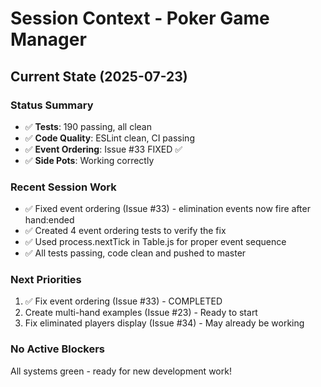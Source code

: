 # Session Context - Poker Game Manager

## Current State (2025-07-23)

### Status Summary
- ✅ **Tests**: 190 passing, all clean
- ✅ **Code Quality**: ESLint clean, CI passing  
- ✅ **Event Ordering**: Issue #33 FIXED ✅
- ✅ **Side Pots**: Working correctly

### Recent Session Work
- ✅ Fixed event ordering (Issue #33) - elimination events now fire after hand:ended
- ✅ Created 4 event ordering tests to verify the fix
- ✅ Used process.nextTick in Table.js for proper event sequence
- ✅ All tests passing, code clean and pushed to master

### Next Priorities
1. ✅ Fix event ordering (Issue #33) - COMPLETED
2. Create multi-hand examples (Issue #23) - Ready to start
3. Fix eliminated players display (Issue #34) - May already be working

### No Active Blockers
All systems green - ready for new development work!